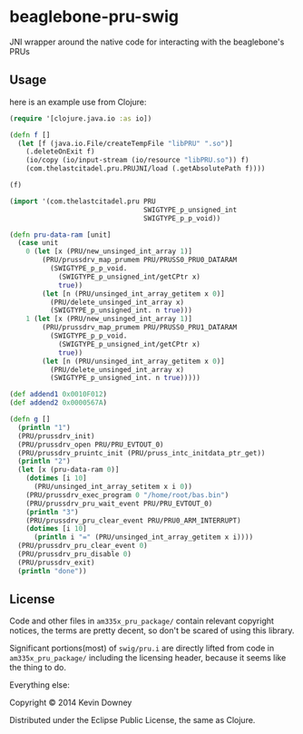 # beaglebone-pru-swig

JNI wrapper around the native code for interacting with the
beaglebone's PRUs

## Usage

here is an example use from Clojure:

```clojure
(require '[clojure.java.io :as io])

(defn f []
  (let [f (java.io.File/createTempFile "libPRU" ".so")]
    (.deleteOnExit f)
    (io/copy (io/input-stream (io/resource "libPRU.so")) f)
    (com.thelastcitadel.pru.PRUJNI/load (.getAbsolutePath f))))

(f)

(import '(com.thelastcitadel.pru PRU
                                 SWIGTYPE_p_unsigned_int
                                 SWIGTYPE_p_p_void))

(defn pru-data-ram [unit]
  (case unit
    0 (let [x (PRU/new_unsinged_int_array 1)]
        (PRU/prussdrv_map_prumem PRU/PRUSS0_PRU0_DATARAM
          (SWIGTYPE_p_p_void.
            (SWIGTYPE_p_unsigned_int/getCPtr x)
            true))
        (let [n (PRU/unsinged_int_array_getitem x 0)]
          (PRU/delete_unsinged_int_array x)
          (SWIGTYPE_p_unsigned_int. n true)))
    1 (let [x (PRU/new_unsinged_int_array 1)]
        (PRU/prussdrv_map_prumem PRU/PRUSS0_PRU1_DATARAM 
          (SWIGTYPE_p_p_void.
            (SWIGTYPE_p_unsigned_int/getCPtr x)
            true))
        (let [n (PRU/unsinged_int_array_getitem x 0)]
          (PRU/delete_unsinged_int_array x)
          (SWIGTYPE_p_unsigned_int. n true)))))

(def addend1 0x0010F012)
(def addend2 0x0000567A)

(defn g []
  (println "1")
  (PRU/prussdrv_init)
  (PRU/prussdrv_open PRU/PRU_EVTOUT_0)
  (PRU/prussdrv_pruintc_init (PRU/pruss_intc_initdata_ptr_get))
  (println "2")
  (let [x (pru-data-ram 0)]
    (dotimes [i 10]
      (PRU/unsinged_int_array_setitem x i 0))
    (PRU/prussdrv_exec_program 0 "/home/root/bas.bin")
    (PRU/prussdrv_pru_wait_event PRU/PRU_EVTOUT_0)
    (println "3")
    (PRU/prussdrv_pru_clear_event PRU/PRU0_ARM_INTERRUPT)
    (dotimes [i 10]
      (println i "=" (PRU/unsinged_int_array_getitem x i))))
  (PRU/prussdrv_pru_clear_event 0)
  (PRU/prussdrv_pru_disable 0)
  (PRU/prussdrv_exit)
  (println "done"))

```


## License

Code and other files in `am335x_pru_package/` contain relevant
copyright notices, the terms are pretty decent, so don't be scared of
using this library.

Significant portions(most) of `swig/pru.i` are directly lifted from
code in `am335x_pru_package/` including the licensing header, because
it seems like the thing to do.

Everything else:

Copyright © 2014 Kevin Downey

Distributed under the Eclipse Public License, the same as Clojure.
